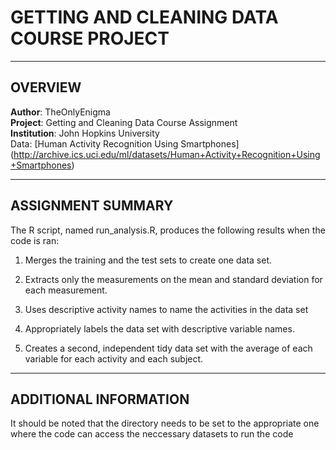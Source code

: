 # GETTING AND CLEANING DATA COURSE PROJECT

------------------------------------------------------------------
## OVERVIEW

**Author**: TheOnlyEnigma  
**Project**: Getting and Cleaning Data Course Assignment  
**Institution**: John Hopkins University  
Data: [Human Activity Recognition Using Smartphones] (http://archive.ics.uci.edu/ml/datasets/Human+Activity+Recognition+Using+Smartphones)

------------------------------------------------------------------

## ASSIGNMENT SUMMARY

The R script, named run_analysis.R, produces the following results when the code is ran:

1. Merges the training and the test sets to create one data set.


2. Extracts only the measurements on the mean and standard deviation for each measurement.


3. Uses descriptive activity names to name the activities in the data set


4. Appropriately labels the data set with descriptive variable names.


5. Creates a second, independent tidy data set with the average 
of each variable for each activity and each subject.


------------------------------------------------------------------

## ADDITIONAL INFORMATION

It should be noted that the directory needs to be set to the appropriate one
where the code can access the neccessary datasets to run the code